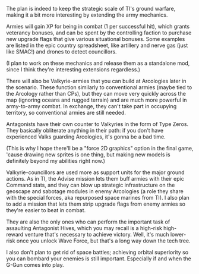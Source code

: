 The plan is indeed to keep the strategic scale of TI's ground warfare, making it a bit more interesting by extending the army mechanics.

Armies will gain XP for being in combat (1 per successful hit), which grants veterancy bonuses, and can be spent by the controlling faction to purchase new upgrade flags that give various situational bonuses. Some examples are listed in the epic country spreadsheet, like artillery and nerve gas (just like SMAC!) and drones to detect councillors.

(I plan to work on these mechanics and release them as a standalone mod, since I think they're interesting extensions regardless.)

There will also be Valkyrie-armies that you can build at Arcologies later in the scenario. These function similarly to conventional armies (maybe tied to the Arcology rather than CPs), but they can move very quickly across the map (ignoring oceans and rugged terrain) and are much more powerful in army-to-army combat. In exchange, they can't take part in occupying territory, so conventional armies are still needed.

Antagonists have their own counter to Valkyries in the form of Type Zeros. They basically obliterate anything in their path: if you don't have experienced Valks guarding Arcologies, it's gonna be a bad time.

(This is why I hope there'll be a "force 2D graphics" option in the final game, 'cause drawing new sprites is one thing, but making new models is definitely beyond my abilities right now.)

Valkyrie-councillors are used more as support units for the major ground actions. As in TI, the Advise mission lets them buff armies with their epic Command stats, and they can blow up strategic infrastructure on the geoscape and sabotage modules in enemy Arcologies (a role they share with the special forces, aka repurposed space marines from TI). I also plan to add a mission that lets them strip upgrade flags from enemy armies so they're easier to beat in combat.

They are also the only ones who can perform the important task of assaulting Antagonist Hives, which you may recall is a high-risk high-reward venture that's necessary to achieve victory. Well, it's much lower-risk once you unlock Wave Force, but that's a long way down the tech tree.

I also don't plan to get rid of space battles; achieving orbital superiority so you can bombard your enemies is still important. Especially if and when the G-Gun comes into play.
